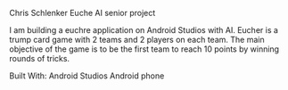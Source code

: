 Chris Schlenker Euche AI senior project

I am building a euchre application on Android Studios with AI.  Eucher is a
trump card game with 2 teams and 2 players on each team.  The main objective of
the game is to be the first team to reach 10 points by winning rounds of tricks.

Built With:
    Android Studios
    Android phone